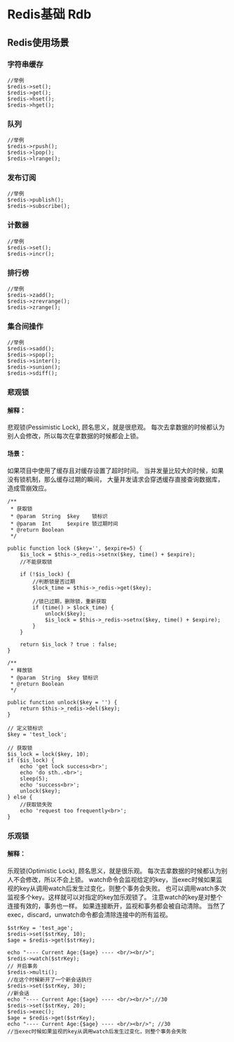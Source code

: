 # Redis基础 Rdb
## Redis使用场景

### 字符串缓存
```
//举例
$redis->set();
$redis->get();
$redis->hset();
$redis->hget();
```

### 队列
```
//举例
$redis->rpush();
$redis->lpop();
$redis->lrange();
```

### 发布订阅
```
//举例
$redis->publish();
$redis->subscribe();
```

### 计数器
```
//举例
$redis->set();
$redis->incr();
```

### 排行榜
```
//举例
$redis->zadd();
$redis->zrevrange();
$redis->zrange();
```
### 集合间操作
```
//举例
$redis->sadd();
$redis->spop();
$redis->sinter();
$redis->sunion();
$redis->sdiff();
```


### 悲观锁

#### 解释：
悲观锁(Pessimistic Lock), 顾名思义，就是很悲观。
每次去拿数据的时候都认为别人会修改，所以每次在拿数据的时候都会上锁。

#### 场景：
如果项目中使用了缓存且对缓存设置了超时时间。
当并发量比较大的时候，如果没有锁机制，那么缓存过期的瞬间，
大量并发请求会穿透缓存直接查询数据库，造成雪崩效应。

```
/**
 * 获取锁
 * @param  String  $key    锁标识
 * @param  Int     $expire 锁过期时间
 * @return Boolean
 */

public function lock ($key='', $expire=5) {
    $is_lock = $this->_redis->setnx($key, time() + $expire);
    //不能获取锁

    if (!$is_lock) {
        //判断锁是否过期
        $lock_time = $this->_redis->get($key);

        //锁已过期，删除锁，重新获取    
        if (time() > $lock_time) {
            unlock($key);
            $is_lock = $this->_redis->setnx($key, time() + $expire);
        }
    }

    return $is_lock ? true : false;
}

/**
 * 释放锁
 * @param  String  $key 锁标识
 * @return Boolean
 */

public function unlock($key = '') {    
    return $this->_redis->del($key);
}

// 定义锁标识
$key = 'test_lock';

// 获取锁
$is_lock = lock($key, 10);
if ($is_lock) {
    echo 'get lock success<br>';
    echo 'do sth..<br>';
    sleep(5);
    echo 'success<br>';
    unlock($key);
} else { 
    //获取锁失败
    echo 'request too frequently<br>';
}
```


### 乐观锁
#### 解释：
乐观锁(Optimistic Lock), 顾名思义，就是很乐观。
每次去拿数据的时候都认为别人不会修改，所以不会上锁。
watch命令会监视给定的key，当exec时候如果监视的key从调用watch后发生过变化，则整个事务会失败。
也可以调用watch多次监视多个key。这样就可以对指定的key加乐观锁了。
注意watch的key是对整个连接有效的，事务也一样。
如果连接断开，监视和事务都会被自动清除。
当然了exec，discard，unwatch命令都会清除连接中的所有监视。

```
$strKey = 'test_age';
$redis->set($strKey, 10);
$age = $redis->get($strKey);

echo "---- Current Age:{$age} ---- <br/><br/>";
$redis->watch($strKey);
// 开启事务
$redis->multi();
//在这个时候新开了一个新会话执行
$redis->set($strKey, 30);
//新会话
echo "---- Current Age:{$age} ---- <br/><br/>";//30
$redis->set($strKey, 20);
$redis->exec();
$age = $redis->get($strKey);
echo "---- Current Age:{$age} ---- <br/><br/>"; //30
//当exec时候如果监视的key从调用watch后发生过变化，则整个事务会失败
```